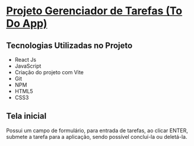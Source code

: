 # [Projeto Gerenciador de Tarefas (To Do App)](https://task-manager-alexandre.vercel.app/)

## Tecnologias Utilizadas no Projeto
* React Js
* JavaScript
* Criação do projeto com Vite
* Git
* NPM
* HTML5
* CSS3

## Tela inicial
Possui um campo de formulário, para entrada de tarefas, ao clicar ENTER, submete a tarefa para a aplicação, sendo possível concluí-la ou deletá-la.
